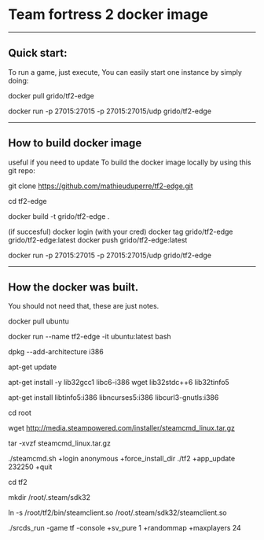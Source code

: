 # Team fortress 2 docker image

-------------------------------------------------------------------------------------------------------------------
## Quick start:

To run a game, just execute, You can easily start one instance by simply doing:

docker pull grido/tf2-edge

docker run -p 27015:27015 -p 27015:27015/udp grido/tf2-edge


-------------------------------------------------------------------------------------------------------------------
## How to build docker image

useful if you need to update
To build the docker image locally by using this git repo:

git clone https://github.com/mathieuduperre/tf2-edge.git

cd tf2-edge

docker build -t grido/tf2-edge .

(if succesful)
docker login (with your cred)
docker tag grido/tf2-edge grido/tf2-edge:latest
docker push grido/tf2-edge:latest

docker run -p 27015:27015 -p 27015:27015/udp grido/tf2-edge



----------------------------------------------------------------------------------------------------------------------------------

## How the docker was built. 

You should not need that, these are just notes.

docker pull ubuntu

docker run --name tf2-edge -it ubuntu:latest bash

dpkg --add-architecture i386

apt-get update

apt-get install -y lib32gcc1 libc6-i386 wget lib32stdc++6 lib32tinfo5

apt-get install  libtinfo5:i386  libncurses5:i386 libcurl3-gnutls:i386

cd root

wget http://media.steampowered.com/installer/steamcmd_linux.tar.gz

tar -xvzf steamcmd_linux.tar.gz

./steamcmd.sh +login anonymous +force_install_dir ./tf2 +app_update 232250 +quit

cd tf2

mkdir /root/.steam/sdk32

ln -s /root/tf2/bin/steamclient.so /root/.steam/sdk32/steamclient.so

 ./srcds_run -game tf -console +sv_pure 1 +randommap +maxplayers 24


